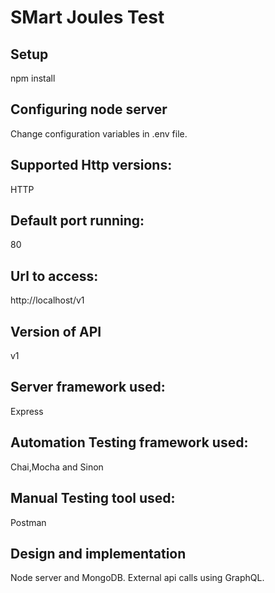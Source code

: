 # SMart Joules Test

## Setup
npm install

## Configuring node server
Change configuration variables in .env file.

## Supported Http versions:
HTTP


## Default port running:
80


## Url to access:
http://localhost/v1

## Version of API
v1


## Server framework used:
Express

## Automation Testing framework used:
Chai,Mocha and Sinon

## Manual Testing tool used:
Postman

## Design and implementation
Node server and MongoDB.
External api calls using GraphQL.
